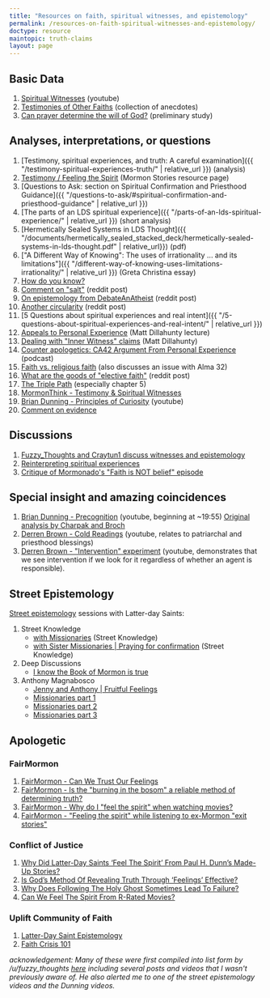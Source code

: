 ```yaml
---
title: "Resources on faith, spiritual witnesses, and epistemology"
permalink: /resources-on-faith-spiritual-witnesses-and-epistemology/
doctype: resource
maintopic: truth-claims
layout: page
---
```


## Basic Data

1. [Spiritual Witnesses](https://www.youtube.com/watch?v=UJMSU8Qj6Go) (youtube)
1. [Testimonies of Other Faiths](https://testimoniesofotherfaiths.blogspot.com/) (collection of anecdotes)
1. [Can prayer determine the will of God?](http://www.religioustolerance.org/god_pra6.htm) (preliminary study)

## Analyses, interpretations, or questions

1. [Testimony, spiritual experiences, and truth: A careful examination]({{ "/testimony-spiritual-experiences-truth/" | relative_url }}) (analysis)
1. [Testimony / Feeling the Spirit](https://www.mormonstories.org/truth-claims/mormon-culture/testimony-feeling-the-spirit/) (Mormon Stories resource page)
1. [Questions to Ask: section on Spiritual Confirmation and Priesthood Guidance]({{ "/questions-to-ask/#spiritual-confirmation-and-priesthood-guidance" | relative_url }})
1. [The parts of an LDS spiritual experience]({{ "/parts-of-an-lds-spiritual-experience/" | relative_url }}) (short analysis)
1. [Hermetically Sealed Systems in LDS Thought]({{ "/documents/hermetically_sealed_stacked_deck/hermetically-sealed-systems-in-lds-thought.pdf" | relative_url}}) (pdf)
1. ["A Different Way of Knowing": The uses of irrationality ... and its limitations"]({{ "/different-way-of-knowing-uses-limitations-irrationality/" | relative_url }}) (Greta Christina essay)
1. [How do you know?](https://sapiencuriosus.wordpress.com/2018/03/29/how-do-you-know/)
1. [Comment on "salt"](https://www.reddit.com/r/exmormon/comments/1rj0l1/in_case_you_ever_sit_by_boyd_k_packer_on_a_plane/cdnvt29/) (reddit post)
1. [On epistemology from DebateAnAtheist](https://www.reddit.com/r/DebateAnAtheist/comments/9caiv8/on_epistemology/) (reddit post)
1. [Another circularity](https://www.reddit.com/r/exmormon/comments/9eq1ym/seminary_circular_reasoning/) (reddit post)
1. [5 Questions about spiritual experiences and real intent]({{ "/5-questions-about-spiritual-experiences-and-real-intent/" | relative_url }})
1. [Appeals to Personal Experience](https://www.youtube.com/watch?v=4rOvxshInuc) (Matt Dillahunty lecture)
1. [Dealing with "Inner Witness" claims](https://www.youtube.com/watch?v=D-Xa4WBzBwc) (Matt Dillahunty)
1. [Counter apologetics: CA42 Argument From Personal Experience](http://counterapologetics.blubrry.net/2018/11/17/ca42-argument-from-personal-experience/) (podcast)
1. [Faith vs. religious faith](https://www.reddit.com/r/mormon/comments/7qv2r4/faith_vs_religious_faith_thoughts_on_faith_hope/) (also discusses an issue with Alma 32)
1. [What are the goods of "elective faith"](https://www.reddit.com/r/mormon/comments/81bn53/what_are_the_goods_of_elective_faith_serious/) (reddit post)
1. [The Triple Path](http://triplepath.org) (especially chapter 5)
1. [MormonThink - Testimony & Spiritual Witnesses](http://www.mormonthink.com/testimonyweb.htm)
1. [Brian Dunning - Principles of Curiosity](https://www.youtube.com/watch?v=NKY6jJbyCo0) (youtube)
1. [Comment on evidence](https://www.reddit.com/r/mormon/comments/7dyni3/the_story_of_my_faith_crisis_and_my_return_to_the/dq2fnwj/)

## Discussions

1. [Fuzzy_Thoughts and Craytun1 discuss witnesses and epistemology](https://www.reddit.com/r/mormon/comments/a5jw5f/relieving_the_burden_on_the_shoulders_of_believers/ebpbb17/)
1. [Reinterpreting spiritual experiences](https://www.reddit.com/r/mormon/comments/9sphcv/when_confronted_by_difficult_questions_many/e8uonhi/)
1. [Critique of Mormonado's "Faith is NOT belief" episode](https://www.reddit.com/r/mormon/comments/9c74gq/faith_is_not_belief_faith_crisis_and_what_sam/e59621g/)

## Special insight and amazing coincidences

1. [Brian Dunning - Precognition](https://www.youtube.com/watch?v=752V173e31o&t=1195) (youtube, beginning at ~19:55) [Original analysis by Charpak and Broch](https://books.google.com/books?id=DpnWcMzeh8oC&q=dying#v=onepage&q=%22Premonition%3F%22&f=false)
1. [Derren Brown - Cold Readings](https://www.youtube.com/watch?v=I6uj1ruTmGQ) (youtube, relates to patriarchal and priesthood blessings)
1. [Derren Brown - "Intervention" experiment](https://www.youtube.com/watch?v=ust-pJC-9j8&feature=youtu.be&t=1931) (youtube, demonstrates that we see intervention if we look for it regardless of whether an agent is responsible).

## Street Epistemology

[Street epistemology](https://streetepistemology.com/) sessions with Latter-day Saints:

1. Street Knowledge
    * [with Missionaries](https://www.youtube.com/watch?v=SniF1xG_Iso) (Street Knowledge)
    * [with Sister Missionaries \| Praying for confirmation](https://www.youtube.com/watch?v=m8sjqE4C_4w) (Street Knowledge)
1. Deep Discussions
    * [I know the Book of Mormon is true](https://www.youtube.com/watch?v=DhKGiw0ZVBM)
1. Anthony Magnabosco
    * [Jenny and Anthony \| Fruitful Feelings](https://www.youtube.com/watch?v=bh9IYjRYBx4)
    * [Missionaries part 1](https://www.youtube.com/watch?v=zv0l2LVww2I)
    * [Missionaries part 2](https://www.youtube.com/watch?v=Alm4bD5xnCg)
    * [Missionaries part 3](https://www.youtube.com/watch?v=uHAjeaxwBUk)

## Apologetic

### FairMormon

1. [FairMormon - Can We Trust Our Feelings](http://www.fairmormon.org/perspectives/publications/can-we-trust-our-feelings)
1. [FairMormon -  Is the "burning in the bosom" a reliable method of determining truth?](http://en.fairmormon.org/Holy_Ghost/Burning_in_the_bosom)
1. [FairMormon -  Why do I "feel the spirit" when watching movies?](http://en.fairmormon.org/Holy_Ghost/Feeling_%22the_spirit%22_while_watching_movies)
1. [FairMormon - "Feeling the spirit" while listening to ex-Mormon "exit stories"](http://en.fairmormon.org/Holy_Ghost/%22Feeling_the_spirit%22_while_listening_to_ex-Mormon_exit_stories)

### Conflict of Justice

1. [Why Did Latter-Day Saints ‘Feel The Spirit’ From Paul H. Dunn’s Made-Up Stories?](http://www.conflictofjustice.com/mormons-feel-spirit-paul-h-dunns-stories/)
1. [Is God’s Method Of Revealing Truth Through ‘Feelings’ Effective?](http://www.conflictofjustice.com/is-gods-method-of-revealing-truth-through-feelings-effective/)
1. [Why Does Following The Holy Ghost Sometimes Lead To Failure?](http://www.conflictofjustice.com/following-holy-ghost-lead-failure/) 
1. [Can We Feel The Spirit From R-Rated Movies?](http://www.conflictofjustice.com/feel-spirit-r-rated-movies-church/) 

### Uplift Community of Faith

1. [Latter-Day Saint Epistemology](https://www.docdroid.net/Y16AZ9U/epistemology-slides-uplift-community-of-faith-pdf)
1. [Faith Crisis 101](https://www.docdroid.net/quxhG25/faith-crisis-101-pdf) 

*acknowledgement: Many of these were first compiled into list form by /u/fuzzy_thoughts [here](https://www.reddit.com/r/mormon/comments/9fujov/why_are_you_sure_about_mormonism_being_true/e5zj8d4/) including several posts and videos that I wasn't previously aware of.  He also alerted me to one of the street epistemology videos and the Dunning videos.*
